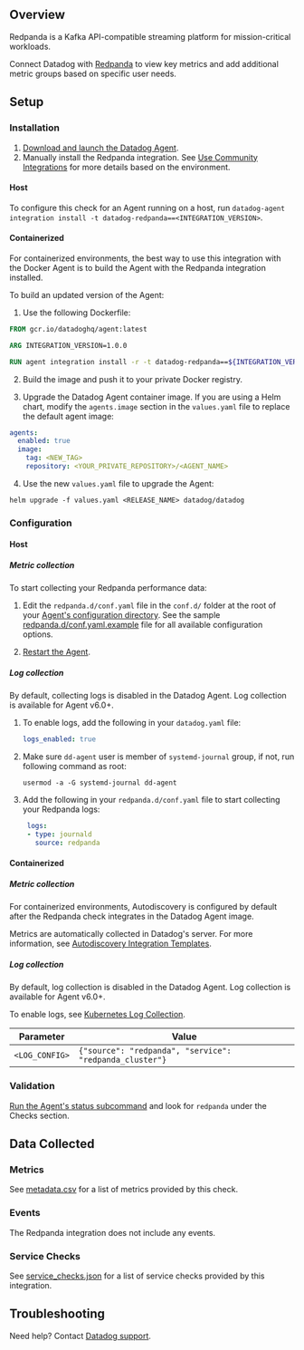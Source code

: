 
## Overview

Redpanda is a Kafka API-compatible streaming platform for mission-critical workloads.

Connect Datadog with [Redpanda][1] to view key metrics and add additional metric groups based on specific user needs.

## Setup

### Installation

1. [Download and launch the Datadog Agent][9].
2. Manually install the Redpanda integration. See [Use Community Integrations][10] for more details based on the environment.

<!-- xxx tabs xxx -->
<!-- xxx tab "Host" xxx -->

#### Host

To configure this check for an Agent running on a host, run `datadog-agent integration install -t datadog-redpanda==<INTEGRATION_VERSION>`.

<!-- xxz tab xxx -->
<!-- xxx tab "Containerized" xxx -->

#### Containerized

For containerized environments, the best way to use this integration with the Docker Agent is to build the Agent with the Redpanda integration installed. 

To build an updated version of the Agent:

1. Use the following Dockerfile:

```dockerfile
FROM gcr.io/datadoghq/agent:latest

ARG INTEGRATION_VERSION=1.0.0

RUN agent integration install -r -t datadog-redpanda==${INTEGRATION_VERSION}
```

2. Build the image and push it to your private Docker registry.

3. Upgrade the Datadog Agent container image. If you are using a Helm chart, modify the `agents.image` section in the `values.yaml` file to replace the default agent image:

```yaml
agents:
  enabled: true
  image:
    tag: <NEW_TAG>
    repository: <YOUR_PRIVATE_REPOSITORY>/<AGENT_NAME>
```

4. Use the new `values.yaml` file to upgrade the Agent:

```shell
helm upgrade -f values.yaml <RELEASE_NAME> datadog/datadog
```

<!-- xxz tab xxx -->
<!-- xxz tabs xxx -->

### Configuration

<!-- xxx tabs xxx -->
<!-- xxx tab "Host" xxx -->

#### Host

##### Metric collection

To start collecting your Redpanda performance data:

1. Edit the `redpanda.d/conf.yaml` file in the `conf.d/` folder at the root of your [Agent's configuration directory][11]. See the sample [redpanda.d/conf.yaml.example][3] file for all available configuration options.

2. [Restart the Agent][4].

##### Log collection

By default, collecting logs is disabled in the Datadog Agent. Log collection is available for Agent v6.0+.

1. To enable logs, add the following in your `datadog.yaml` file:

   ```yaml
   logs_enabled: true
   ```

2. Make sure `dd-agent` user is member of `systemd-journal` group, if not, run following command as root:
   ```
   usermod -a -G systemd-journal dd-agent
   ```

3. Add the following in your `redpanda.d/conf.yaml` file to start collecting your Redpanda logs:

   ```yaml
    logs:
    - type: journald
      source: redpanda
    ```

<!-- xxz tab xxx -->
<!-- xxx tab "Containerized" xxx -->

#### Containerized

##### Metric collection

For containerized environments, Autodiscovery is configured by default after the Redpanda check integrates in the Datadog Agent image.

Metrics are automatically collected in Datadog's server. For more information, see [Autodiscovery Integration Templates][2].

##### Log collection

By default, log collection is disabled in the Datadog Agent. Log collection is available for Agent v6.0+.

To enable logs, see [Kubernetes Log Collection][9].

| Parameter      | Value                                                  |
| -------------- | ------------------------------------------------------ |
| `<LOG_CONFIG>` | `{"source": "redpanda", "service": "redpanda_cluster"}` |

<!-- xxz tab xxx -->
<!-- xxz tabs xxx -->

### Validation

[Run the Agent's status subcommand][5] and look for `redpanda` under the Checks section.

## Data Collected

### Metrics

See [metadata.csv][6] for a list of metrics provided by this check.

### Events

The Redpanda integration does not include any events.

### Service Checks


See [service_checks.json][7] for a list of service checks provided by this integration.

## Troubleshooting

Need help? Contact [Datadog support][8].

[1]: https://vectorized.io
[2]: https://docs.datadoghq.com/agent/kubernetes/integrations/
[3]: https://github.com/DataDog/integrations-extras/blob/master/redpanda/datadog_checks/redpanda/data/conf.yaml.example
[4]: https://docs.datadoghq.com/agent/guide/agent-commands/#start-stop-and-restart-the-agent
[5]: https://docs.datadoghq.com/agent/guide/agent-commands/#agent-status-and-information
[6]: https://github.com/DataDog/integrations-extras/blob/master/redpanda/metadata.csv
[7]: https://github.com/DataDog/integrations-extras/blob/master/redpanda/assets/service_checks.json
[8]: https://docs.datadoghq.com/help/
[9]: https://app.datadoghq.com/account/settings/agent/latest
[10]: https://docs.datadoghq.com/agent/guide/community-integrations-installation-with-docker-agent
[11]: https://docs.datadoghq.com/agent/guide/agent-configuration-files/#agent-configuration-directory
